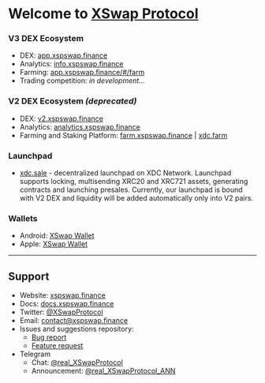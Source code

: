 # Welcome to [XSwap Protocol](https://xspswap.finance)


### V3 DEX Ecosystem
- DEX: [app.xspswap.finance](https://app.xspswap.finance/)
- Analytics: [info.xspswap.finance](https://info.xspswap.finance/)
- Farming: [app.xspswap.finance/#/farm](https://app.xspswap.finance/#/farm/)
- Trading competition: *in development...*

### V2 DEX Ecosystem *(deprecated)*
- DEX: [v2.xspswap.finance](https://v2.xspswap.finance/)
- Analytics: [analytics.xspswap.finance](https://analytics.xspswap.finance/)
- Farming and Staking Platform: [farm.xspswap.finance](https://farm.xspswap.finance/) | [xdc.farm](https://xdc.farm/)

### Launchpad
- [xdc.sale](https://xdc.sale/) - decentralized launchpad on XDC Network. Launchpad supports locking, multisending XRC20 and XRC721 assets, generating contracts and launching presales. Currently, our launchpad is bound with V2 DEX and liquidity will be added automatically only into V2 pairs.

### Wallets
- Android: [XSwap Wallet](https://play.google.com/store/apps/details?id=com.finance.xspswap)
- Apple: [XSwap Wallet](https://apps.apple.com/us/app/xswap-wallet/id1665489721)

___

## Support
- Website: [xspswap.finance](https://xspswap.finance/)
- Docs: [docs.xspswap.finance](https://docs.xspswap.finance/xswap-protocol/)
- Twitter: [@XSwapProtocol](https://twitter.com/XSwapProtocol)
- Email: [contact@xspswap.finance](mailto:contact@xspswap.finance)
- Issues and suggestions repository:
  - [Bug report](https://github.com/x-swap-protocol/issues/issues/new?assignees=&labels=&projects=&template=bug_report.md&title=)
  - [Feature request](https://github.com/x-swap-protocol/issues/issues/new?assignees=&labels=&projects=&template=feature_request.md&title=)
- Telegram
    - Chat: [@real_XSwapProtocol](https://t.me/real_XSwapProtocol)
    - Announcement: [@real_XSwapProtocol_ANN](https://t.me/real_XSwapProtocol_ANN)
    